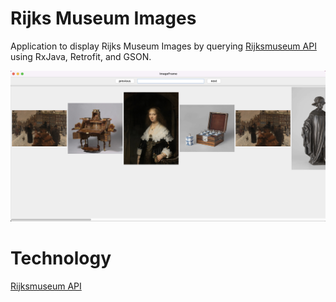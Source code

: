 # Rijks Museum Images

Application to display Rijks Museum Images by querying [Rijksmuseum API](https://www.rijksmuseum.nl/en/api) 
using RxJava, Retrofit, and GSON.

![Screenshot](screenshots/screenshot.jpeg)

# Technology
[Rijksmuseum API](https://www.rijksmuseum.nl/en/api)

